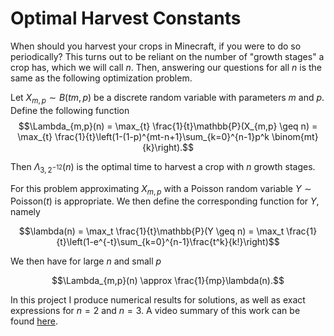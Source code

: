 # Optimal Harvest Constants
When should you harvest your crops in Minecraft, if you were to do so periodically? This turns out to be reliant on the number of "growth stages" a crop has, which we will call $n$. Then, answering our questions for all $n$ is the same as the following optimization problem. 

Let $X_{m,p} \sim B(tm,p)$ be a discrete random variable with parameters $m$ and $p$. Define the following function
$$\Lambda_{m,p}(n) = \max_{t} \frac{1}{t}\mathbb{P}(X_{m,p} \geq n) = \max_{t} \frac{1}{t}\left(1-(1-p)^{mt-n+1}\sum_{k=0}^{n-1}p^k  \binom{mt}{k}\right).$$

Then $\Lambda_{3,2^{-12}}(n)$ is the optimal time to harvest a crop with $n$ growth stages. 

For this problem approximating $X_{m,p}$ with a Poisson random variable  $Y \sim \text{Poisson}(t)$ is appropriate. We then define the corresponding function for $Y$, namely 

$$\lambda(n) = \max_t \frac{1}{t}\mathbb{P}(Y \geq n) = \max_t \frac{1}{t}\left(1-e^{-t}\sum_{k=0}^{n-1}\frac{t^k}{k!}\right)$$

We then have for large $n$ and small $p$

$$\Lambda_{m,p}(n) \approx \frac{1}{mp}\lambda(n).$$

In this project I produce numerical results for solutions, as well as exact expressions for $n=2$ and $n=3$. A video summary of this work can be found [here](https://www.youtube.com/watch?v=p9B3f4fpmwc&t=608s).
